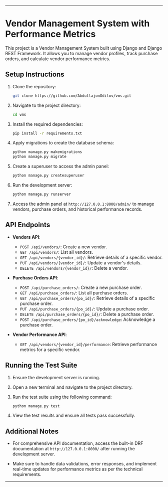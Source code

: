 
---

# Vendor Management System with Performance Metrics

This project is a Vendor Management System built using Django and Django REST Framework. It allows you to manage vendor profiles, track purchase orders, and calculate vendor performance metrics.

## Setup Instructions

1. Clone the repository:
   ```bash
   git clone https://github.com/AbdullajonOdilov/vms.git
   ```

2. Navigate to the project directory:
   ```bash
   cd vms
   ```

3. Install the required dependencies:
   ```bash
   pip install -r requirements.txt
   ```

4. Apply migrations to create the database schema:
   ```bash
   python manage.py makemigrations
   python manage.py migrate
   ```

5. Create a superuser to access the admin panel:
   ```bash
   python manage.py createsuperuser
   ```

6. Run the development server:
   ```bash
   python manage.py runserver
   ```

7. Access the admin panel at `http://127.0.0.1:8000/admin/` to manage vendors, purchase orders, and historical performance records.

## API Endpoints

- **Vendors API**:
  - `POST /api/vendors/`: Create a new vendor.
  - `GET /api/vendors/`: List all vendors.
  - `GET /api/vendors/{vendor_id}/`: Retrieve details of a specific vendor.
  - `PUT /api/vendors/{vendor_id}/`: Update a vendor's details.
  - `DELETE /api/vendors/{vendor_id}/`: Delete a vendor.

- **Purchase Orders API**:
  - `POST /api/purchase_orders/`: Create a new purchase order.
  - `GET /api/purchase_orders/`: List all purchase orders.
  - `GET /api/purchase_orders/{po_id}/`: Retrieve details of a specific purchase order.
  - `PUT /api/purchase_orders/{po_id}/`: Update a purchase order.
  - `DELETE /api/purchase_orders/{po_id}/`: Delete a purchase order.
  - `POST /api/purchase_orders/{po_id}/acknowledge`: Acknowledge a purchase order.

- **Vendor Performance API**:
  - `GET /api/vendors/{vendor_id}/performance`: Retrieve performance metrics for a specific vendor.

## Running the Test Suite

1. Ensure the development server is running.

2. Open a new terminal and navigate to the project directory.

3. Run the test suite using the following command:
   ```bash
   python manage.py test
   ```

4. View the test results and ensure all tests pass successfully.

## Additional Notes

- For comprehensive API documentation, access the built-in DRF documentation at `http://127.0.0.1:8000/` after running the development server.

- Make sure to handle data validations, error responses, and implement real-time updates for performance metrics as per the technical requirements.

---
